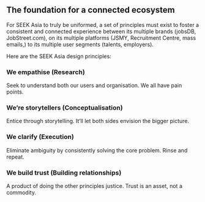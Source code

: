 ## The foundation for a connected ecosystem

For SEEK Asia to truly be uniformed, a set of principles must exist to foster a consistent and connected experience between its multiple brands (jobsDB, JobStreet.com), on its multiple platforms (JSMY, Recruitment Centre, mass emails,) to its multiple user segments (talents, employers).

Here are the SEEK Asia design principles:

### We empathise (Research)
Seek to understand both our users and organisation. We all have pain points.

### We’re storytellers (Conceptualisation)
Entice through storytelling. It’ll let both sides envision the bigger picture.

### We clarify (Execution)
Eliminate ambiguity by consistently solving the core problem. Rinse and repeat.

### We build trust (Building relationships)
A product of doing the other principles justice. Trust is an asset, not a commodity.
